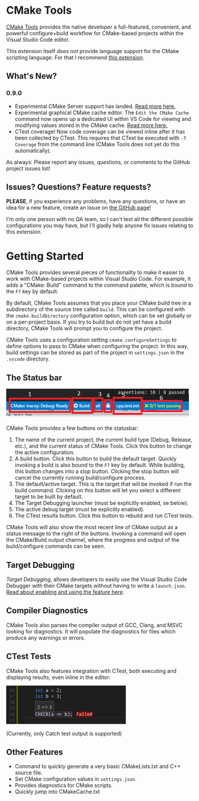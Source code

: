 # CMake Tools

[CMake Tools](https://marketplace.visualstudio.com/items?itemName=vector-of-bool.cmake-tools) provides the native developer a full-featured, convenient, and
powerful configure+build workflow for CMake-based projects within the
Visual Studio Code editor.

This extension itself *does not* provide language support for the CMake
scripting language. For that I recommend [this extension](https://marketplace.visualstudio.com/items?itemName=twxs.cmake).

## What's New?

### **0.9.0**

- Experimental CMake Server support has landed. [Read more here.](docs/cmake_server.md)
- Experimental graphical CMake cache editor. The `Edit the CMake Cache` command
  now opens up a dedicated UI within VS Code for viewing and modifying values
  stored in the CMake cache. [Read more here.](docs/cache_editor.md])
- CTest coverage! Now code coverage can be viewed inline after it has been
  collected by CTest. This requires that CTest be executed with `-T Coverage`
  from the command line (CMake Tools does not yet do this automatically).

As always: Please report any issues, questions, or comments to the GitHub
project issues list!

## Issues? Questions? Feature requests?

**PLEASE**, if you experience any problems, have any questions, or have an idea
for a new feature, create an issue on [the GitHub page](https://github.com/vector-of-bool/vscode-cmake-tools)!

I'm only one person with no QA team, so I can't test all the different possible
configurations you may have, but I'll gladly help anyone fix issues relating to
this extension.

# Getting Started

CMake Tools provides several pieces of functionality to make it easier to work
with CMake-based projects within Visual Studio Code. For example, it adds a
"CMake: Build" command to the command palette, which is bound to the ``F7``
key by default.

By default, CMake Tools assumes that you place your CMake build tree in a
subdirectory of the source tree called ``build``. This can be configured with
the ``cmake.buildDirectory`` configuration option, which can be set globally or
on a per-project basis. If you try to build but do not yet have a build
directory, CMake Tools will prompt you to configure the project.

CMake Tools uses a configuration setting ``cmake.configureSettings`` to define
options to pass to CMake when configuring the project. In this way, build
settings can be stored as part of the project in ``settings.json`` in the
``.vscode`` directory.

## The Status bar

![CMake Status Bar Items](images/statusbar_marked.png)

CMake Tools provides a few buttons on the statusbar:

1.  The name of the current project, the current build type (Debug, Release, etc.),
    and the current status of CMake Tools. Click this button to change the active
    configuration.
2.  A build button. Click this button to build the default target. Quickly invoking
    a build is also bound to the ``F7`` key by default. While building, this button
    changes into a _stop_ button. Clicking the stop button will cancel the
    currently running build/configure process.
3.  The default/active target. This is the target that will be invoked if run
    the build command. Clicking on this button will let you select a different
    target to be built by default.
4.  The Target Debugging launcher (must be explicitly enabled, se below).
5.  The active debug target (must be explicitly enabled).
6.  The CTest results button. Click this button to rebuild and run CTest tests.

CMake Tools will also show the most recent line of CMake output as a status message
to the right of the buttons. Invoking a command will open the CMake/Build output
channel, where the progress and output of the build/configure commands can be
seen.

## Target Debugging

*Target Debugging*, allows developers to easily use the Visual
Studio Code Debugger with their CMake targets without having to write a
``launch.json``. [Read about enabling and using the feature here](https://github.com/vector-of-bool/vscode-cmake-tools/blob/develop/docs/target_debugging.md).

## Compiler Diagnostics

CMake Tools also parses the compiler output of GCC, Clang, and MSVC looking for
diagnostics. It will populate the diagnostics for files which produce any warnings
or errors.

## CTest Tests

CMake Tools also features integration with CTest, both executing and displaying
results, even inline in the editor:

![Failing Check](images/failed_check.png)

(Currently, only Catch test output is supported)

## Other Features

- Command to quickly generate a very basic CMakeLists.txt and C++ source file.
- Set CMake configuration values in ``settings.json``.
- Provides diagnostics for CMake scripts.
- Quickly jump into CMakeCache.txt
